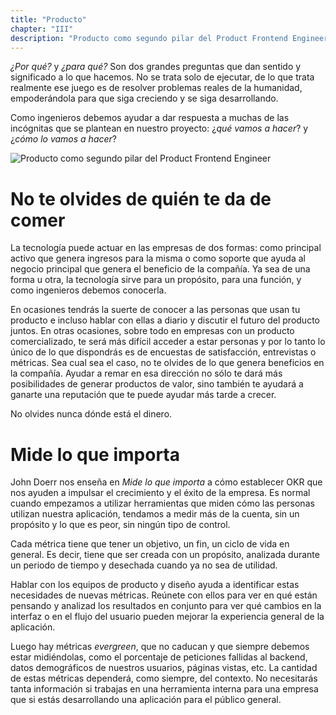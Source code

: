 ```yaml
---
title: "Producto"
chapter: "III"
description: "Producto como segundo pilar del Product Frontend Engineer"
---
```


*¿Por qué?* y *¿para qué?* Son dos grandes preguntas que dan sentido y significado a lo que hacemos. No se trata solo de ejecutar, de lo que trata realmente ese juego es de resolver problemas reales de la humanidad, empoderándola para que siga creciendo y se siga desarrollando.

Como ingenieros debemos ayudar a dar respuesta a muchas de las incógnitas que se plantean en nuestro proyecto: ¿*qué vamos a hacer*? y ¿*cómo lo vamos a hacer*?

![Producto como segundo pilar del Product Frontend Engineer](/images/product-pillar.png)

# No te olvides de quién te da de comer

La tecnología puede actuar en las empresas de dos formas: como principal activo que genera ingresos para la misma o como soporte que ayuda al negocio principal que genera el beneficio de la compañía. Ya sea de una forma u otra, la tecnología sirve para un propósito, para una función, y como ingenieros debemos conocerla.

En ocasiones tendrás la suerte de conocer a las personas que usan tu producto e incluso hablar con ellas a diario y discutir el futuro del producto juntos. En otras ocasiones, sobre todo en empresas con un producto comercializado, te será más difícil acceder a estar personas y por lo tanto lo único de lo que dispondrás es de encuestas de satisfacción, entrevistas o métricas. Sea cual sea el caso, no te olvides de lo que genera beneficios en la compañía. Ayudar a remar en esa dirección no sólo te dará más posibilidades de generar productos de valor, sino también te ayudará a ganarte una reputación que te puede ayudar más tarde a crecer.

No olvides nunca dónde está el dinero.

# Mide lo que importa

John Doerr nos enseña en *Mide lo que importa* a cómo establecer OKR que nos ayuden a impulsar el crecimiento y el éxito de la empresa. Es normal cuando empezamos a utilizar herramientas que miden cómo las personas utilizan nuestra aplicación, tendamos a medir más de la cuenta, sin un propósito y lo que es peor, sin ningún tipo de control.

Cada métrica tiene que tener un objetivo, un fin, un ciclo de vida en general. Es decir, tiene que ser creada con un propósito, analizada durante un periodo de tiempo y desechada cuando ya no sea de utilidad.

Hablar con los equipos de producto y diseño ayuda a identificar estas necesidades de nuevas métricas. Reúnete con ellos para ver en qué están pensando y analizad los resultados en conjunto para ver qué cambios en la interfaz o en el flujo del usuario pueden mejorar la experiencia general de la aplicación.

Luego hay métricas *evergreen*, que no caducan y que siempre debemos estar midiéndolas, como el porcentaje de peticiones fallidas al backend, datos demográficos de nuestros usuarios, páginas vistas, etc. La cantidad de estas métricas dependerá, como siempre, del contexto. No necesitarás tanta información si trabajas en una herramienta interna para una empresa que si estás desarrollando una aplicación para el público general.
